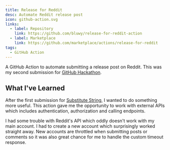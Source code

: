 ```yaml
---
title: Release for Reddit
desc: Automate Reddit release post
icon: github-action.svg
links:
  - label: Repository
    link: https://github.com/bluwy/release-for-reddit-action
  - label: Marketplace
    link: https://github.com/marketplace/actions/release-for-reddit
tags:
  - GitHub Action
---
```


A GitHub Action to automate submitting a release post on Reddit. This was my second submission for [GitHub Hackathon](https://githubhackathon.com/).

<!-- endexcerpt -->

## What I've Learned

After the first submission for [Substitute String](https://github.com/marketplace/actions/substitute-string), I wanted to do something more useful. This action gave me the opportunity to work with external APIs which includes authentication, authorization and calling endpoints.

I had some trouble with Reddit's API which oddly doesn't work with my main account. I had to create a new account which surprisingly worked straight away. New accounts are throttled when submitting posts or comments so it was also great chance for me to handle the custom timeout response.
